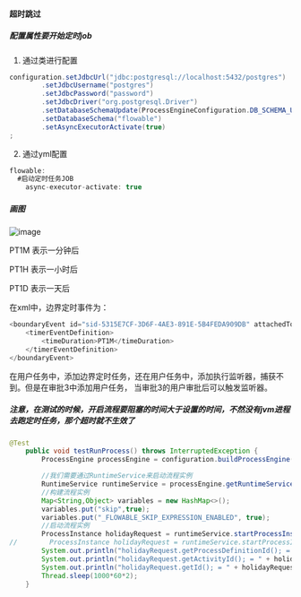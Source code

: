 #### 超时跳过

##### 配置属性要开始定时job
1. 通过类进行配置
```java
configuration.setJdbcUrl("jdbc:postgresql://localhost:5432/postgres")
        .setJdbcUsername("postgres")
        .setJdbcPassword("password")
        .setJdbcDriver("org.postgresql.Driver")
        .setDatabaseSchemaUpdate(ProcessEngineConfiguration.DB_SCHEMA_UPDATE_TRUE)
        .setDatabaseSchema("flowable")
        .setAsyncExecutorActivate(true)
;
```
2. 通过yml配置
```java
flowable:
  #启动定时任务JOB
    async-executor-activate: true
```

##### 画图
![image](https://user-images.githubusercontent.com/97614802/194748357-a8dbb72b-5737-46f0-949a-cea3a7236e07.png)

PT1M 表示一分钟后

PT1H 表示一小时后

PT1D 表示一天后

在xml中，边界定时事件为：
```java
<boundaryEvent id="sid-5315E7CF-3D6F-4AE3-891E-5B4FEDA909DB" attachedToRef="sid-A489D71C-4A93-40AE-949C-C48758D7A645">
    <timerEventDefinition>
        <timeDuration>PT1M</timeDuration>
    </timerEventDefinition>
</boundaryEvent>
```

在用户任务中，添加边界定时任务，还在用户任务中，添加执行监听器，捕获不到。但是在审批3中添加用户任务， 当审批3的用户审批后可以触发监听器。

##### 注意，在测试的时候，开启流程要阻塞的时间大于设置的时间，不然没有jvm进程去跑定时任务，那个超时就不生效了
```java
@Test
    public void testRunProcess() throws InterruptedException {
        ProcessEngine processEngine = configuration.buildProcessEngine();

        //我们需要通过RuntimeService来启动流程实例
        RuntimeService runtimeService = processEngine.getRuntimeService();
        //构建流程实例
        Map<String,Object> variables = new HashMap<>();
        variables.put("skip",true);
        variables.put("_FLOWABLE_SKIP_EXPRESSION_ENABLED", true);
        //启动流程实例
        ProcessInstance holidayRequest = runtimeService.startProcessInstanceByKey("myTestKey", variables);
//        ProcessInstance holidayRequest = runtimeService.startProcessInstanceByKeyAndTenantId("myTestKey1234", variables, "user1");
        System.out.println("holidayRequest.getProcessDefinitionId(); = " + holidayRequest.getProcessDefinitionId());
        System.out.println("holidayRequest.getActivityId(); = " + holidayRequest.getActivityId());
        System.out.println("holidayRequest.getId(); = " + holidayRequest.getId());
        Thread.sleep(1000*60*2);
    }
```
